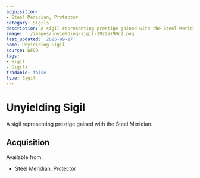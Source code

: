 ```yaml
---
acquisition:
- Steel Meridian, Protector
category: Sigils
description: A sigil representing prestige gained with the Steel Meridian.
image: ../images/unyielding-sigil-1922a790c2.png
last_updated: '2025-09-17'
name: Unyielding Sigil
source: WFCD
tags:
- Sigil
- Sigils
tradable: false
type: Sigil
---
```


# Unyielding Sigil

A sigil representing prestige gained with the Steel Meridian.

## Acquisition

Available from:
- Steel Meridian, Protector

